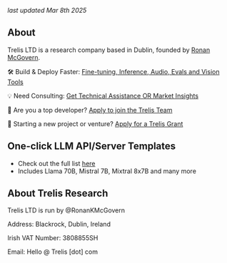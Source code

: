 *last updated Mar 8th 2025*

## About
Trelis LTD is a research company based in Dublin, founded by [Ronan McGovern](https://ronanmcgovern.com).

🛠 Build & Deploy Faster: [Fine-tuning, Inference, Audio, Evals and Vision Tools](https://trelis.com/)

💡 Need Consulting: [Get Technical Assistance OR Market Insights](https://forms.gle/2VXzrBzpvm1BmG6e7)

🤝 Are you a top developer? [Apply to join the Trelis Team](https://trelis.com/developer-collaborations/)

💸 Starting a new project or venture? [Apply for a Trelis Grant](https://trelis.com/trelis-ai-grants/)

## One-click LLM API/Server Templates
- Check out the full list [here](https://github.com/TrelisResearch/one-click-llms)
- Includes Llama 70B, Mistral 7B, Mixtral 8x7B and many more

## About Trelis Research
Trelis LTD is run by @RonanKMcGovern

Address: Blackrock, Dublin, Ireland

Irish VAT Number: 3808855SH

Email: Hello @ Trelis [dot] com
